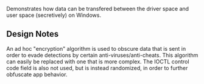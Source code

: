 Demonstrates how data can be transfered between the driver space and user space (secretively) on Windows.

## Design Notes
An ad hoc "encryption" algorithm is used to obscure data that is sent in order to evade detections by certain anti-viruses/anti-cheats.
This algorithm can easily be replaced with one that is more complex.
The IOCTL control code field is also not used, but is instead randomized, in order to further obfuscate app behavior.
